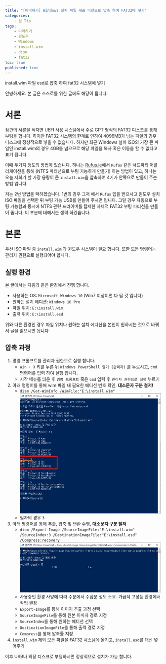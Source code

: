 ```yaml
---
title: "[따라하기] Windows 설치 파일 4GB 미만으로 압축 하여 FAT32에 넣기"
categories:
    - 팁_Tip
tags:
    - 따라하기
    - 윈도우
    - Windows
    - install.wim
    - dism
    - fat32
toc: true
published: true
---
```

install.wim 파일 esd로 압축 하여 fat32 시스템에 넣기

안녕하세요. 본 글은 스스로를 위한 글에도 해당이 됩니다.

# 서론
잠깐의 서론을 적자면 UEFI 사용 시스템에서 주로 GPT 형식의 FAT32 디스크를 통해 부팅을 합니다. 하지만 FAT32 시스템의 한계로 인하여 4096MB가 넘는 파일의 경우 디스크에 정상적으로 넣을 수 없습니다. 하지만 최근 Windows 설치 ISO의 가장 큰 파일인 install.wim의 경우 4GB를 넘으므로 해당 파일을 복사 혹은 이동을 할 수 없다고 표기 됩니다.

이때 두가지 정도의 방법이 있습니다. 하나는 [Rufus.ie](http://rufus.ie/ko/)에서 `Rufus` 같은 서드파티 어플리케이션을 통해 (NTFS 파티션으로 부팅 가능하게 만들기) 하는 방법이 있고, 하나는 오늘 저희가 할 가장 용량이 큰 `install.wim`을 압축하여 4기가 안쪽으로 만들어 주는 방법 입니다.

저는 2번 방법을 택하겠습니다. 1번의 경우 그저 에서 `Rufus` 앱을 받으시고 윈도우 설치 ISO 파일을 선택한 뒤 부팅 가능 USB를 만들어 주시면 됩니다. 그럴 경우 자동으로 부팅 가능함과 동시에 NTFS 관련 드라이버를 탑제한 자체적 FAT32 부팅 파티션을 만들어 줍니다. 이 부분에 대해서는 생략 하겠습니다.

# 본론
우선 ISO 파일 중 `install.wim` 과 윈도우 시스템이 필요 합니다. 또한 모든 명령어는 관리자 권한으로 실행되어야 합니다.

## 실행 환경
본 글에서는 다음과 같은 환경에서 진행 합니다.

- 사용하는 OS: `Microsoft Windows 10` (Win7 이상이면 다 될 것 입니다)
- 원하는 설치 에디션: `Windows 10 Pro`
- 파일 위치: `E:\install.wim`
- 출력 위치: `E:\install.esd`

위와 다른 환경인 경우 파일 위치나 원하는 설치 에디션을 본인이 원하시는 것으로 바꿔서 글을 읽으시면 됩니다.

## 압축 과정

1. 명령 프롬프트를 관리자 권한으로 실행 합니다.
    - `Win + X` 키를 누른 뒤 `Windows PowerShell 열기 (관리자)` 를 누르시고, `cmd` 명령어를 입력 하여 실행 합니다.
    - 시작 메뉴를 띄운 후 `명령 프롬프트` 혹은 `cmd` 입력 후 `관리자 권한으로 실행` 누르기
2. 아래 명령어를 통해 wim 파일 내 필요한 에디션 번호 확인,  **대소문자 구분 철저!**
    - `dism /Get-WimInfo /WimFile:"E:\install.wim"`
    ![](../assets/2022-01-15-Split-Install/1.png)
    - 필자의 경우 `3`
3. 아래 명령어를 통해 추출, 압축 및 변환 수행, **대소문자 구분 철저**
    - `dism /Export-Image /SourceImageFile:"E:\install.wim" /SourceIndex:3 /DestinationImageFile:"E:\install.esd" /Compress:recovery`
    ![](../assets/2022-01-15-Split-Install/2.png)
    - 사용중인 환경 사양에 따라 수분에서 수십분 정도 소요. 가급적 고성능 환경에서 작업 권장
    - `Export-Image`를 통해 이미지 추출 과정 선택
    - `SourceImageFile`를 통해 원본 이미지 경로 지정
    - `SourceIndex`를 통해 원하는 에디션 선택
    - `DestinationImageFile`를 통해 출력 경로 지정
    - `Compress`를 통해 압축률 지정
4. `install.wim` 제외 모든 파일을 FAT32 시스템에 옮기고, `install.esd`를 대신 넣어주기

이후 USB나 외장 디스크로 부팅하시면 정상적으로 설치가 가능 합니다.